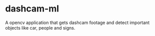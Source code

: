 # dashcam-ml
A opencv application that gets dashcam footage and detect important objects like car, people and signs.

